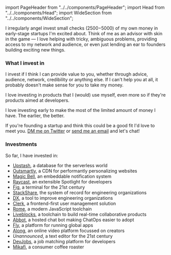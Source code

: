 import PageHeader from "../../components/PageHeader";
import Head from "../../components/Head";
import WideSection from "../../components/WideSection";

<PageHeader title="Angel Investing" mb={0}>
  <Head
    title="Angel Investing – Max Stoiber (@mxstbr)"
    description="I angel invest in early-stage startups I'm excited about. Learn more about how I decide and which investments I've already made!"
    image="https://cdn.splitbee.io/og/57fadbbdf5?headline=Angel%20investing"
  />
</PageHeader>

I irregularly angel invest small checks ($2500-$5000) of my own money in early-stage startups I'm excited about. Think of me as an advisor with skin in the game — I love helping with tricky, ambiguous problems, providing access to my network and audience, or even just lending an ear to founders building exciting new things.

### What I invest in

I invest if I think I can provide value to you, whether through advice, audience, network, credibility or anything else. If I can't help you at all, it probably doesn't make sense for you to take my money.

I love investing in products that I (would) use myself, even more so if they're products aimed at developers.

I love investing early to make the most of the limited amount of money I have. The earlier, the better.

If you're founding a startup and think this could be a good fit I'd love to meet you. [DM me on Twitter](https://twitter.com/mxstbr) or <a href="mailto:contact@mxstbr.com">send me an email</a> and let's chat!

### Investments

So far, I have invested in:

- [Upstash](https://upstash.com/), a database for the serverless world
- [Outsmartly](https://www.outsmartly.com/), a CDN for performantly personalizing websites
- [Magic Bell](https://magicbell.io), an embeddable notification system
- [Raycast](https://raycast.com), an extensible Spotlight for developers
- [Fig](https://withfig.com), a terminal for the 21st century
- [StackShare](https://stackshare.io), the system of record for engineering organizations
- [DX](https://getdx.com/), a tool to improve engineering organizations
- [Clerk](https://clerk.dev), a frontend-first user management solution
- [Rome](https://rome.tools), a modern JavaScript toolchain
- [Liveblocks](https://liveblocks.io), a toolchain to build real-time collaborative products
- [Abbot](https://ab.bot), a hosted chat bot making ChatOps easier to adopt
- [Fly](https://fly.io), a platform for running global apps
- [Along](https://along.video), an online video platform focussed on creators
- _Unannounced_, a text editor for the 21st century
- [DevJobs](https://devjobs.at), a job matching platform for developers
- [Mikafi](https://mikafi.com), a consumer coffee roaster
